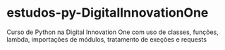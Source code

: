 # estudos-py-DigitalInnovationOne
Curso de Python na Digital Innovation One com uso de classes, funções, lambda, importações de módulos, tratamento de exeções e requests
